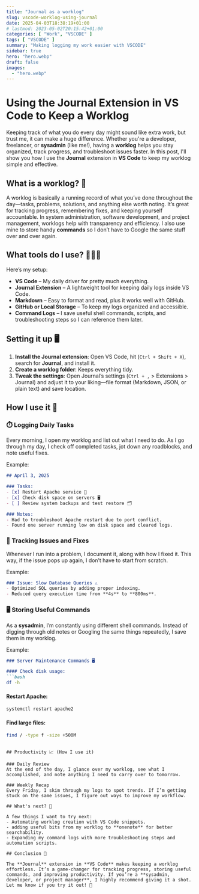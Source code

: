 ```yaml
---
title: "Journal as a worklog"
slug: vscode-worklog-using-journal
date: 2025-04-03T18:38:19+01:00
# lastmod: 2023-05-02T20:15:42+01:00
categories: [ "Work", "VSCODE" ]
tags: [ "VSCODE" ]
summary: "Making logging my work easier with VSCODE"
sidebar: true
hero: "hero.webp"
draft: false
images:
  - "hero.webp"
---
```


# Using the Journal Extension in VS Code to Keep a Worklog  

Keeping track of what you do every day might sound like extra work, but trust me, it can make a huge difference. Whether you're a developer, freelancer, or **sysadmin** (like me!), having a **worklog** helps you stay organized, track progress, and troubleshoot issues faster. In this post, I'll show you how I use the **Journal** extension in **VS Code** to keep my worklog simple and effective.

## What is a worklog? 💼

A worklog is basically a running record of what you’ve done throughout the day—tasks, problems, solutions, and anything else worth noting. It’s great for tracking progress, remembering fixes, and keeping yourself accountable. In system administration, software development, and project management, worklogs help with transparency and efficiency. I also use mine to store handy **commands** so I don’t have to Google the same stuff over and over again.

## What tools do I use? 🧑‍🍳🤌

Here’s my setup:

- **VS Code** – My daily driver for pretty much everything.
- **Journal Extension** – A lightweight tool for keeping daily logs inside VS Code.
- **Markdown** – Easy to format and read, plus it works well with GitHub.
- **GitHub or Local Storage** – To keep my logs organized and accessible.
- **Command Logs** – I save useful shell commands, scripts, and troubleshooting steps so I can reference them later.

## Setting it up 🖥️

1. **Install the Journal extension**: Open VS Code, hit (`Ctrl + Shift + X`), search for **Journal**, and install it.
2. **Create a worklog folder**: Keeps everything tidy.
3. **Tweak the settings**: Open Journal’s settings (`Ctrl + ,` > Extensions > Journal) and adjust it to your liking—file format (Markdown, JSON, or plain text) and save location.

## How I use it 📝

### ⏱️ Logging Daily Tasks
Every morning, I open my worklog and list out what I need to do. As I go through my day, I check off completed tasks, jot down any roadblocks, and note useful fixes.

Example:
```markdown
## April 3, 2025

### Tasks:
- [x] Restart Apache service 🔄
- [x] Check disk space on servers 🖥️
- [ ] Review system backups and test restore 🗂️

### Notes:
- Had to troubleshoot Apache restart due to port conflict.
- Found one server running low on disk space and cleared logs.
```

### 📜 Tracking Issues and Fixes
Whenever I run into a problem, I document it, along with how I fixed it. This way, if the issue pops up again, I don’t have to start from scratch.

Example:
```markdown
### Issue: Slow Database Queries ⚠️
- Optimized SQL queries by adding proper indexing.
- Reduced query execution time from **4s** to **800ms**.
```

### 🖥️ Storing Useful Commands
As a **sysadmin**, I’m constantly using different shell commands. Instead of digging through old notes or Googling the same things repeatedly, I save them in my worklog.

Example:
```markdown
### Server Maintenance Commands 🖥️

#### Check disk usage:
```bash
df -h
```

#### Restart Apache:
```bash
systemctl restart apache2
```

#### Find large files:
```bash
find / -type f -size +500M
```
```

## Productivity 📈 (How I use it)

### Daily Review
At the end of the day, I glance over my worklog, see what I accomplished, and note anything I need to carry over to tomorrow.

### Weekly Recap
Every Friday, I skim through my logs to spot trends. If I’m getting stuck on the same issues, I figure out ways to improve my workflow.

## What's next? 🔮

A few things I want to try next:
- Automating worklog creation with VS Code snippets.
- adding useful bits from my worklog to **onenote** for better searchability.
- Expanding my command logs with more troubleshooting steps and automation scripts.

## Conclusion 🏁

The **Journal** extension in **VS Code** makes keeping a worklog effortless. It’s a game-changer for tracking progress, storing useful commands, and improving productivity. If you’re a **sysadmin, developer, or project manager**, I highly recommend giving it a shot. Let me know if you try it out! 🚀



